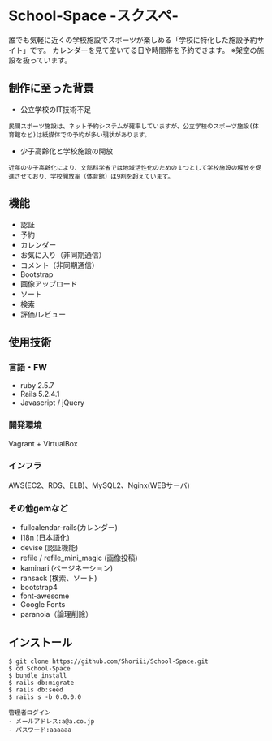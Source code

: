 
# School-Space -スクスペ-
誰でも気軽に近くの学校施設でスポーツが楽しめる「学校に特化した施設予約サイト」です。
カレンダーを見て空いてる日や時間帯を予約できます。
※架空の施設を扱っています。

## 制作に至った背景
- 公立学校のIT技術不足
```
民間スポーツ施設は、ネット予約システムが確率していますが、公立学校のスポーツ施設(体育館など)は紙媒体での予約が多い現状があります。
```
- 少子高齢化と学校施設の開放
```
近年の少子高齢化により、文部科学省では地域活性化のための１つとして学校施設の解放を促進させており、学校開放率（体育館）は9割を超えています。
```

## 機能
- 認証
- 予約
- カレンダー
- お気に入り（非同期通信）
- コメント（非同期通信）
- Bootstrap
- 画像アップロード
- ソート
- 検索
- 評価/レビュー

## 使用技術
### 言語・FW
- ruby 2.5.7
- Rails 5.2.4.1
- Javascript / jQuery
### 開発環境
Vagrant + VirtualBox
### インフラ
AWS(EC2、RDS、ELB)、MySQL2、Nginx(WEBサーバ)
### その他gemなど
- fullcalendar-rails(カレンダー)
- I18n (日本語化)
- devise (認証機能)
- refile / refile_mini_magic (画像投稿)
- kaminari (ページネーション)
- ransack (検索、ソート)
- bootstrap4
- font-awesome
- Google Fonts
- paranoia（論理削除）

## インストール
```
$ git clone https://github.com/Shoriii/School-Space.git
$ cd School-Space
$ bundle install
$ rails db:migrate
$ rails db:seed
$ rails s -b 0.0.0.0

管理者ログイン
- メールアドレス:a@a.co.jp
- パスワード:aaaaaa
```
